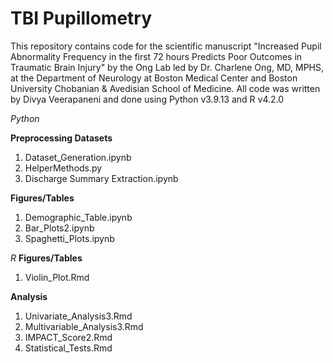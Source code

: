# TBI Pupillometry

This repository contains code for the scientific manuscript "Increased Pupil Abnormality Frequency in the first 72 hours Predicts Poor Outcomes in Traumatic Brain Injury" by the Ong Lab led by Dr. Charlene Ong, MD, MPHS, at the Department of Neurology at Boston Medical Center and Boston University Chobanian & Avedisian School of Medicine. All code was written by Divya Veerapaneni and done using Python v3.9.13 and R v4.2.0

_Python_

  **Preprocessing Datasets**
  1. Dataset_Generation.ipynb
  2. HelperMethods.py
  3. Discharge Summary Extraction.ipynb
     
  **Figures/Tables**
  1. Demographic_Table.ipynb
  2. Bar_Plots2.ipynb
  3. Spaghetti_Plots.ipynb
 
_R_
 **Figures/Tables**
 1. Violin_Plot.Rmd

  **Analysis**
  1. Univariate_Analysis3.Rmd
  2. Multivariable_Analysis3.Rmd
  3. IMPACT_Score2.Rmd
  4. Statistical_Tests.Rmd
